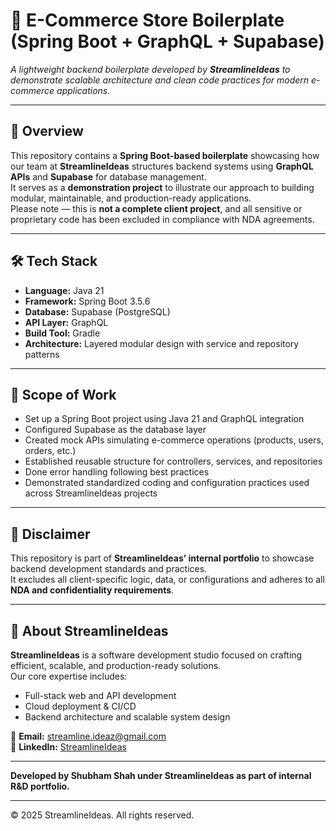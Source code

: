 # 🚀 E-Commerce Store Boilerplate (Spring Boot + GraphQL + Supabase)

_A lightweight backend boilerplate developed by **StreamlineIdeas** to demonstrate scalable architecture and clean code practices for modern e-commerce applications._

---

## 🧩 Overview

This repository contains a **Spring Boot-based boilerplate** showcasing how our team at **StreamlineIdeas** structures backend systems using **GraphQL APIs** and **Supabase** for database management.  
It serves as a **demonstration project** to illustrate our approach to building modular, maintainable, and production-ready applications.  
Please note — this is **not a complete client project**, and all sensitive or proprietary code has been excluded in compliance with NDA agreements.

---

## 🛠️ Tech Stack

- **Language:** Java 21
- **Framework:** Spring Boot 3.5.6
- **Database:** Supabase (PostgreSQL)
- **API Layer:** GraphQL
- **Build Tool:** Gradle
- **Architecture:** Layered modular design with service and repository patterns

---

## 🎯 Scope of Work

- Set up a Spring Boot project using Java 21 and GraphQL integration
- Configured Supabase as the database layer
- Created mock APIs simulating e-commerce operations (products, users, orders, etc.)
- Established reusable structure for controllers, services, and repositories
- Done error handling following best practices
- Demonstrated standardized coding and configuration practices used across StreamlineIdeas projects

---

## 📄 Disclaimer

This repository is part of **StreamlineIdeas’ internal portfolio** to showcase backend development standards and practices.  
It excludes all client-specific logic, data, or configurations and adheres to all **NDA and confidentiality requirements**.

---

## 🧠 About StreamlineIdeas

**StreamlineIdeas** is a software development studio focused on crafting efficient, scalable, and production-ready solutions.  
Our core expertise includes:
- Full-stack web and API development
- Cloud deployment & CI/CD
- Backend architecture and scalable system design

📩 **Email:** streamline.ideaz@gmail.com  
🔗 **LinkedIn:** [StreamlineIdeas](https://www.linkedin.com/company/streamlineideas/)

---

**Developed by Shubham Shah under StreamlineIdeas as part of internal R&D portfolio.**

---

© 2025 StreamlineIdeas. All rights reserved.
